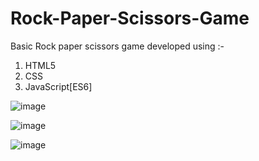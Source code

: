 # Rock-Paper-Scissors-Game
Basic Rock paper scissors game developed using :-

1) HTML5
2) CSS
3) JavaScript[ES6]

![image](https://user-images.githubusercontent.com/58916032/178276147-ec369895-00c0-4377-9293-9824528efb3e.png)


![image](https://user-images.githubusercontent.com/58916032/178276207-6706e352-875f-404a-9fb8-518a92e340dc.png)


![image](https://user-images.githubusercontent.com/58916032/178276372-e6c2b4f3-4b94-4421-8163-97b8b5cb4cfa.png)
